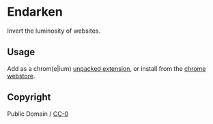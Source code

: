 # Endarken

Invert the luminosity of websites.

## Usage

Add as a chrom(e|ium) [unpacked extension](https://developer.chrome.com/extensions/getstarted),
or install from the [chrome webstore](https://chrome.google.com/webstore/detail/endarken/mfajhncjjoclnnfofdflicidpfgbejkb).

## Copyright

Public Domain / [CC-0](https://https://creativecommons.org/publicdomain/zero/1.0/)

